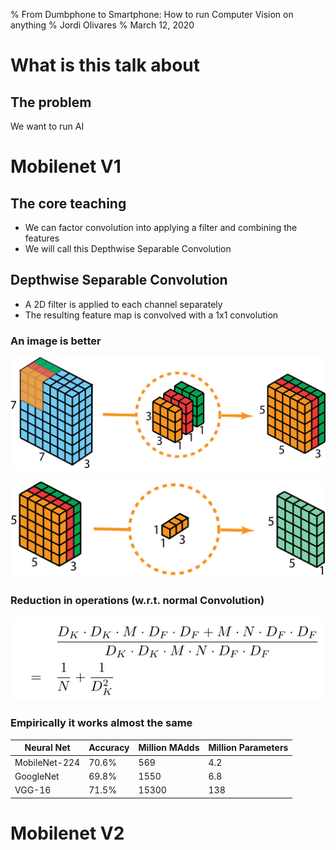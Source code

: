 % From Dumbphone to Smartphone: How to run Computer Vision on anything
% Jordi Olivares
% March 12, 2020

# What is this talk about

## The problem

We want to run AI

# Mobilenet V1

## The core teaching

* We can factor convolution into applying a filter and combining the features
* We will call this Depthwise Separable Convolution

## Depthwise Separable Convolution

* A 2D filter is applied to each channel separately
* The resulting feature map is convolved with a 1x1 convolution

### An image is better

![Depthwise Separable Convolution 1](./dep_sep_conv_part_1.png)

![Depthwise Separable Convolution 1](./dep_sep_conv_part_2.png)

### Reduction in operations (w.r.t. normal Convolution)

![MAdds](./madds.png)

### Empirically it works almost the same

| Neural Net    | Accuracy | Million MAdds | Million Parameters |
| ------------- | -------- | ------------- | ------------------ |
| MobileNet-224 | 70.6%    | 569           | 4.2                |
| GoogleNet     | 69.8%    | 1550          | 6.8                |
| VGG-16        | 71.5%    | 15300         | 138                |

# Mobilenet V2

